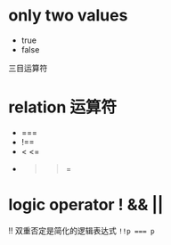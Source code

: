 # only two values

- true
- false

三目运算符

# relation 运算符

- ===
- !==
- < <=
- > > =

# logic operator ! && ||

!! 双重否定是简化的逻辑表达式 `!!p === p`
